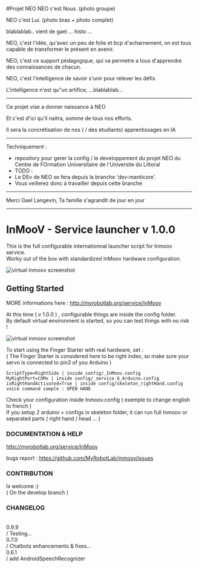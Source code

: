 #Projet NEO
NEO c'est Nous.
 (photo groupe)
 
NEO c'est Lui.
(photo bras + photo complet)

blablablab.. vient de gael ... histo ...

NEO, c'est l'idée, qu'avec un peu de folie et bcp d'acharnement, on est tous capable de transformer le présent en avenir.

NEO, c'est ce support pédagogique, qui va permetre a tous d'apprendre des connaissances de chacun.

NEO, c'est l'intelligence de savoir s'unir pour relever les défis

L'intelligence n'est qu"un artifice, ...blablablab...


-------
Ce projet vise a donner naissance à NEO

Et c'est d'ici qu'il naitra, somme de tous nos efforts.

Il sera la concrétisation de nos ( / des  etudiants) apprentissages en IA
 
-------
Techniquement :
- repository pour gerer la config / le developpement du projet NEO du Centre de FOrmation Universitaire de l'Universite du Littoral
- TODO : 
- Le DEv de NEO se fera depuis la branche 'dev-manticore'.
- Vous veillerez donc à travailler depuis cette branche 


-----
Merci Gael Langevin,
 Ta famille s'agrandit de jour en jour
 
------



# InMooV - Service launcher v 1.0.0   

This is the full configurable internationnal launcher script for Inmoov service.  
Worky out of the box with standardized InMoov hardware configuration.  


![virtual inmoov screenshot](http://www.myai.cloud/pic/main.png)

## Getting Started
MORE informations here : http://myrobotlab.org/service/InMoov  
  
At this time ( v 1.0.0 ) , configurable things are inside the config folder.   
By default virtual environment is started, so you can test things with no risk !  

![virtual inmoov screenshot](http://www.myai.cloud/pic/virtual.png)
  
To start using the Finger Starter with real hardware, set :  
 ( The Finger Starter is considered here to be right index, so make sure your servo is connected to pin3 of you Arduino )  

```
ScriptType=RightSide | inside config/_InMoov.config  
MyRightPort=COMx | inside config/_service_6_Arduino.config  
isRightHandActivated=True | inside config/skeleton_rightHand.config  
voice command sample : OPEN HAND  
```

Check your configuration inside Inmoov.config ( exemple to change english to french )  
If you setup 2 arduino + configs in skeleton folder, it can run full Inmoov or separated parts ( right hand / head ... )  

  
### DOCUMENTATION & HELP  
http://myrobotlab.org/service/InMoov  
  
bugs report : https://github.com/MyRobotLab/inmoov/issues  

### CONTRIBUTION  
Is welcome :)  
( On the develop branch )  
  
### CHANGELOG  
   
0.9.9  
/ Testing...  
0.7.0  
/ Chatbots enhancements & fixes...  
0.6.1  
/ add AndroidSpeechRecognizer   